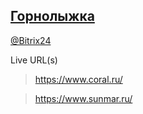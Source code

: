 ## [Горнолыжка](https://coraldigital.bitrix24.ru/company/personal/user/1445/tasks/task/view/109794/)
[@Bitrix24]()

Live URL(s)
> <https://www.coral.ru/>

> <https://www.sunmar.ru/>
